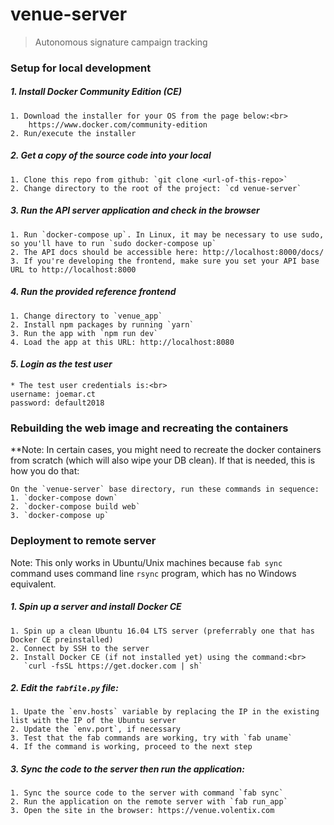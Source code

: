 # venue-server

> Autonomous signature campaign tracking

### Setup for local development

##### *1. Install Docker Community Edition (CE)*
    1. Download the installer for your OS from the page below:<br>
        https://www.docker.com/community-edition
    2. Run/execute the installer
##### *2. Get a copy of the source code into your local*
    1. Clone this repo from github: `git clone <url-of-this-repo>`
    2. Change directory to the root of the project: `cd venue-server`
##### *3. Run the API server application and check in the browser*
    1. Run `docker-compose up`. In Linux, it may be necessary to use sudo, so you'll have to run `sudo docker-compose up`
    2. The API docs should be accessible here: http://localhost:8000/docs/
    3. If you're developing the frontend, make sure you set your API base URL to http://localhost:8000
##### *4. Run the provided reference frontend*
    1. Change directory to `venue_app`
    2. Install npm packages by running `yarn`
    3. Run the app with `npm run dev`
    4. Load the app at this URL: http://localhost:8080
#### *5. Login as the test user*
    * The test user credentials is:<br>
    username: joemar.ct
    password: default2018


### Rebuilding the web image and recreating the containers
**Note: In certain cases, you might need to recreate the docker containers from scratch (which will also wipe your DB clean). If that is needed, this is how you do that:
```
On the `venue-server` base directory, run these commands in sequence:
1. `docker-compose down`
2. `docker-compose build web`
3. `docker-compose up` 
```

### Deployment to remote server

Note: This only works in Ubuntu/Unix machines because `fab sync` command uses command line `rsync` program, which has no Windows equivalent.

##### *1. Spin up a server and install Docker CE*
    1. Spin up a clean Ubuntu 16.04 LTS server (preferrably one that has Docker CE preinstalled)
    2. Connect by SSH to the server
    2. Install Docker CE (if not installed yet) using the command:<br>
       `curl -fsSL https://get.docker.com | sh`
##### *2. Edit the `fabfile.py` file:*
    1. Upate the `env.hosts` variable by replacing the IP in the existing list with the IP of the Ubuntu server
    2. Update the `env.port`, if necessary
    3. Test that the fab commands are working, try with `fab uname`
    4. If the command is working, proceed to the next step
##### *3. Sync the code to the server then run the application:*
    1. Sync the source code to the server with command `fab sync`
    2. Run the application on the remote server with `fab run_app`
    3. Open the site in the browser: https://venue.volentix.com
